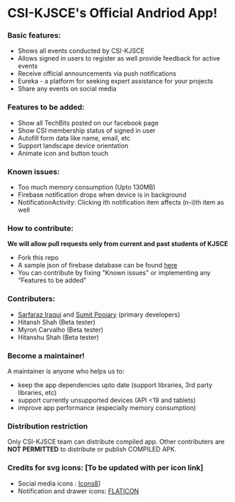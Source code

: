 # CSI-KJSCE's Official Andriod App!

### Basic features:
 - Shows all events conducted by CSI-KJSCE
 - Allows signed in users to register as well provide feedback for active events
 - Receive official announcements via push notifications
 - Eureka - a platform for seeking expert assistance for your projects
 - Share any events on social media

### Features to be added:
- Show all TechBits posted on our facebook page
- Show CSI membership status of signed in user
- Autofill form data like name, email, etc
- Support landscape device orientation
- Animate icon and button touch

### Known issues:
- Too much memory consumption (Upto 130MB)
- Firebase notification drops when device is in background
- NotificationActivity: Clicking ith notification item affects (n-i)th item as well

### How to contribute:

**We will allow pull requests only from current and past students of KJSCE**

- Fork this repo
- A sample json of firebase database can be found [here](https://drive.google.com/open?id=1SbVfv8MY51kGb4OJt1k8G5jGHlFJjf24)
- You can contribute by fixing "Known issues" or implementing any "Features to be added"

### Contributers:
- [Sarfaraz Iraqui](https://github.com/sziraqui) and [Sumit Poojary](https://github.com/Sumit1797) (primary developers)
- Hitansh Shah (Beta tester)
- Myron Carvalho (Beta tester)
- Hitanshu Shah (Beta tester)

### Become a maintainer!

A maintainer is anyone who helps us to:
- keep the app dependencies upto date (support libraries, 3rd party libraries, etc)
- support currently unsupported devices (API <19 and  tablets)
- improve app performance (especially memory consumption)

### Distribution restriction

Only CSI-KJSCE team can distribute compiled app. 
Other contributers are **NOT PERMITTED** to distribute or publish COMPILED APK.

### Credits for svg icons: [To be updated with per icon link]
- Social media icons : [Icons8](https://icons8.com/)]
- Notification and drawer icons: [FLATICON](https://www.flaticon.com/)
